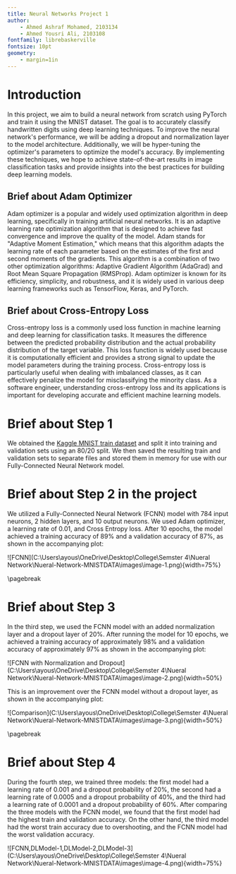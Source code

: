 ```yaml
---
title: Neural Networks Project 1
author: 
    - Ahmed Ashraf Mohamed, 2103134
    - Ahmed Yousri Ali, 2103108
fontfamily: librebaskerville
fontsize: 10pt
geometry: 
    - margin=1in
---
```


# Introduction

In this project, we aim to build a neural network from scratch using PyTorch and train it using the MNIST dataset. The goal is to accurately classify handwritten digits using deep learning techniques. To improve the neural network's performance, we will be adding a dropout and normalization layer to the model architecture. Additionally, we will be hyper-tuning the optimizer's parameters to optimize the model's accuracy. By implementing these techniques, we hope to achieve state-of-the-art results in image classification tasks and provide insights into the best practices for building deep learning models.

## Brief about Adam Optimizer

Adam optimizer is a popular and widely used optimization algorithm in deep learning, specifically in training artificial neural networks. It is an adaptive learning rate optimization algorithm that is designed to achieve fast convergence and improve the quality of the model. Adam stands for "Adaptive Moment Estimation," which means that this algorithm adapts the learning rate of each parameter based on the estimates of the first and second moments of the gradients. This algorithm is a combination of two other optimization algorithms: Adaptive Gradient Algorithm (AdaGrad) and Root Mean Square Propagation (RMSProp). Adam optimizer is known for its efficiency, simplicity, and robustness, and it is widely used in various deep learning frameworks such as TensorFlow, Keras, and PyTorch.

## Brief about Cross-Entropy Loss

Cross-entropy loss is a commonly used loss function in machine learning and deep learning for classification tasks. It measures the difference between the predicted probability distribution and the actual probability distribution of the target variable. This loss function is widely used because it is computationally efficient and provides a strong signal to update the model parameters during the training process. Cross-entropy loss is particularly useful when dealing with imbalanced classes, as it can effectively penalize the model for misclassifying the minority class. As a software engineer, understanding cross-entropy loss and its applications is important for developing accurate and efficient machine learning models.

# Brief about Step 1

We obtained the [Kaggle MNIST train dataset](https://www.kaggle.com/c/digit-recognizer/data) and split it into training and validation sets using an 80/20 split. We then saved the resulting train and validation sets to separate files and stored them in memory for use with our Fully-Connected Neural Network model.


# Brief about Step 2 in the project

We utilized a Fully-Connected Neural Network (FCNN) model with 784 input neurons, 2 hidden layers, and 10 output neurons. We used Adam optimizer, a learning rate of 0.01, and Cross Entropy loss. After 10 epochs, the model achieved a training accuracy of 89% and a validation accuracy of 87%, as shown in the accompanying plot:

![FCNN](C:\Users\ayous\OneDrive\Desktop\College\Semster 4\Nueral Network\Nueral-Network-MNISTDATA\images\image-1.png){width=75%}

\pagebreak


# Brief about Step 3

In the third step, we used the FCNN model with an added normalization layer and a dropout layer of 20%. After running the model for 10 epochs, we achieved a training accuracy of approximately 98% and a validation accuracy of approximately 97% as shown in the accompanying plot:

![FCNN with Normalization and Dropout](C:\Users\ayous\OneDrive\Desktop\College\Semster 4\Nueral Network\Nueral-Network-MNISTDATA\images\image-2.png){width=50%}

This is an improvement over the FCNN model without a dropout layer, as shown in the accompanying plot:

![Comparison](C:\Users\ayous\OneDrive\Desktop\College\Semster 4\Nueral Network\Nueral-Network-MNISTDATA\images\image-3.png){width=50%}

\pagebreak


# Brief about Step 4
During the fourth step, we trained three models: the first model had a learning rate of 0.001 and a dropout probability of 20%, the second had a learning rate of 0.0005 and a dropout probability of 40%, and the third had a learning rate of 0.0001 and a dropout probability of 60%. After comparing the three models with the FCNN model, we found that the first model had the highest train and validation accuracy. On the other hand, the third model had the worst train accuracy due to overshooting, and the FCNN model had the worst validation accuracy.

![FCNN,DLModel-1,DLModel-2,DLModel-3](C:\Users\ayous\OneDrive\Desktop\College\Semster 4\Nueral Network\Nueral-Network-MNISTDATA\images\image-4.png){width=75%}


